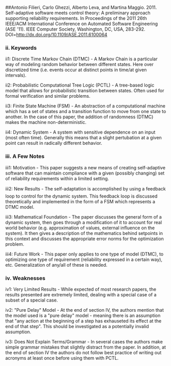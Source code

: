 ##Antonio Filieri, Carlo Ghezzi, Alberto Leva, and Martina Maggio. 2011. Self-adaptive software meets control theory: A preliminary approach supporting reliability requirements. In Proceedings of the 2011 26th IEEE/ACM International Conference on Automated Software Engineering (ASE '11). IEEE Computer Society, Washington, DC, USA, 283-292. DOI=http://dx.doi.org/10.1109/ASE.2011.6100064

### ii. Keywords
ii1: Discrete Time Markov Chain (DTMC) - A Markov Chain is a particular way of modeling random behavior between different states.  Here over discretized time (i.e. events occur at distinct points in time/at given intervals).  

ii2: Probabilistic Computational Tree Logic (PCTL) - A tree-based logic model that allows for probabilistic transition between states.  Often used for formal verification and similar problems.

ii3: Finite State Machine (FSM) - An abstraction of a computational machine which has a set of states and a transition function to move from one state to another.  In the case of this paper, the addition of randomness (DTMC) makes the machine non-deterministic.

ii4: Dynamic System - A system with sensitive dependence on an input (most often time).  Generally this means that a slight pertubation at a given point can result in radically different behavior.

### iii. A Few Notes
iii1: Motivation - This paper suggests a new means of creating self-adaptive software that can maintain compliance with a given (possibly changing) set of reliability requirements within a limited setting.

iii2: New Results - The self-adaptation is accomplished by using a feedback loop to control for the dynamic system.  This feedback loop is discussed theoretically and implemented in the form of a FSM which represents a DTMC model.

iii3: Mathematical Foundation - The paper discusses the general form of a dynamic system, then goes through a modification of it to account for real world behavior (e.g. approximation of values, external influence on the system).  It then gives a description of the mathematics behind setpoints in this context and discusses the appropriate error norms for the optimization problem.

iii4: Future Work - This paper only applies to one type of model (DTMC), to optimizing one type of requirement (reliability expressed in a certain way), etc.  Generalization of any/all of these is needed.


### iv. Weaknesses
iv1: Very Limited Results - While expected of most research papers, the results presented are extremely limited, dealing with a special case of a subset of a special case.

iv2: "Pure Delay" Model - At the end of section IV, the authors mention that the model used is a "pure delay" model - meaning there is an assumption that "any action at the beginning of a step has exhauseted its effect at the end of that step".  This should be investigated as a potentially invalid assumption.

iv3: Does Not Explain Terms/Grammar - In several cases the authors make simple grammar mistakes that slightly distract from the paper.  In addition, at the end of section IV the authors do not follow best practice of writing out acronyms at least once before using them with PCTL.
